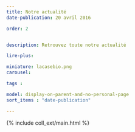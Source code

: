 ```yaml
---
title: Notre actualité
date-publication: 20 avril 2016

order: 2


description: Retrouvez toute notre actualité

lire-plus:

miniature: lacasebio.png
carousel: 

tags : 

model: display-on-parent-and-no-personal-page
sort_items : "date-publication"

---
```


<!-- ******************************** -->
<!-- **** intro rayon **** -->



<!-- **** fin intro rayon ********* -->
<!-- ****************************** -->
<!--fin-excerpt-->

{% include coll_ext/main.html %}

